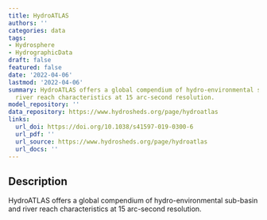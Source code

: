```yaml
---
title: HydroATLAS
authors: ''
categories: data
tags:
- Hydrosphere
- HydrographicData
draft: false
featured: false
date: '2022-04-06'
lastmod: '2022-04-06'
summary: HydroATLAS offers a global compendium of hydro-environmental sub-basin and
  river reach characteristics at 15 arc-second resolution.
model_repository: ''
data_repository: https://www.hydrosheds.org/page/hydroatlas
links:
  url_doi: https://doi.org/10.1038/s41597-019-0300-6
  url_pdf: ''
  url_source: https://www.hydrosheds.org/page/hydroatlas
  url_docs: ''
---
```


## Description

HydroATLAS offers a global compendium of hydro-environmental sub-basin and river reach characteristics at 15 arc-second resolution.

